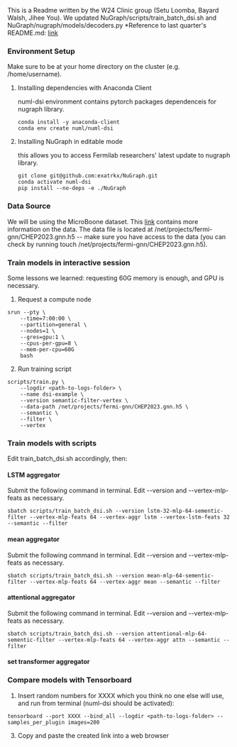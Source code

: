This is a Readme written by the W24 Clinic group (Setu Loomba, Bayard Walsh, Jihee You). We updated NuGraph/scripts/train_batch_dsi.sh and NuGraph/nugraph/models/decoders.py
*Reference to last quarter's README.md: [link](https://github.com/exatrkx/NuGraph/blob/vertex-param-search/README.md)

### Environment Setup

Make sure to be at your home directory on the cluster (e.g. /home/username).

1. Installing dependencies with Anaconda Client

    numl-dsi environment contains pytorch packages dependenceis for nugraph library.
    ```
    conda install -y anaconda-client
    conda env create numl/numl-dsi
    ```
2. Installing NuGraph in editable mode

    this allows you to access Fermilab researchers' latest update to nugraph library.
    ```
    git clone git@github.com:exatrkx/NuGraph.git
    conda activate numl-dsi
    pip install --no-deps -e ./NuGraph
    ```

### Data Source
We will be using the MicroBoone dataset. This [link](https://microboone.fnal.gov/documents-publications/public-datasets/) contains more information on the data. The data file is located at /net/projects/fermi-gnn/CHEP2023.gnn.h5 -- make sure you have access to the data (you can check by running touch /net/projects/fermi-gnn/CHEP2023.gnn.h5).

### Train models in interactive session
Some lessons we learned: requesting 60G memory is enough, and GPU is necessary.
1. Request a compute node

```
srun --pty \
    --time=7:00:00 \
    --partition=general \
    --nodes=1 \
    --gres=gpu:1 \
    --cpus-per-gpu=8 \
    --mem-per-cpu=60G 
    bash
```

2. Run training script
```
scripts/train.py \
    --logdir <path-to-logs-folder> \
    --name dsi-example \
    --version semantic-filter-vertex \
    --data-path /net/projects/fermi-gnn/CHEP2023.gnn.h5 \
    --semantic \
    --filter \
    --vertex
```

### Train models with scripts
Edit train_batch_dsi.sh accordingly, then:
#### LSTM aggregator
Submit the following command in terminal. Edit --version and --vertex-mlp-feats as necessary.
```
sbatch scripts/train_batch_dsi.sh --version lstm-32-mlp-64-sementic-filter --vertex-mlp-feats 64 --vertex-aggr lstm --vertex-lstm-feats 32 --semantic --filter
```
#### mean aggregator
Submit the following command in terminal. Edit --version and --vertex-mlp-feats as necessary.
```
sbatch scripts/train_batch_dsi.sh --version mean-mlp-64-sementic-filter --vertex-mlp-feats 64 --vertex-aggr mean --semantic --filter
```
#### attentional aggregator
Submit the following command in terminal. Edit --version and --vertex-mlp-feats as necessary.
```
sbatch scripts/train_batch_dsi.sh --version attentional-mlp-64-sementic-filter --vertex-mlp-feats 64 --vertex-aggr attn --semantic --filter
```
#### set transformer aggregator

### Compare models with Tensorboard
1. Insert random numbers for XXXX which you think no one else will use, and run from terminal (numl-dsi should be activated):
```
tensorboard --port XXXX --bind_all --logdir <path-to-logs-folder> --samples_per_plugin images=200
```

3. Copy and paste the created link into a web browser
